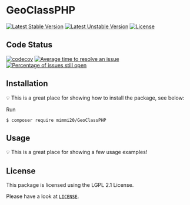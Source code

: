 # GeoClassPHP

[![Latest Stable Version](https://poser.pugx.org/mimmi20/GeoClassPHP/v/stable?format=flat-square)](https://packagist.org/packages/mimmi20/GeoClassPHP)
[![Latest Unstable Version](https://poser.pugx.org/mimmi20/GeoClassPHP/v/unstable?format=flat-square)](https://packagist.org/packages/mimmi20/GeoClassPHP)
[![License](https://poser.pugx.org/mimmi20/GeoClassPHP/license?format=flat-square)](https://packagist.org/packages/mimmi20/GeoClassPHP)

## Code Status

[![codecov](https://codecov.io/gh/mimmi20/GeoClassPHP/branch/master/graph/badge.svg)](https://codecov.io/gh/mimmi20/GeoClassPHP)
[![Average time to resolve an issue](http://isitmaintained.com/badge/resolution/mimmi20/GeoClassPHP.svg)](http://isitmaintained.com/project/mimmi20/GeoClassPHP "Average time to resolve an issue")
[![Percentage of issues still open](http://isitmaintained.com/badge/open/mimmi20/GeoClassPHP.svg)](http://isitmaintained.com/project/mimmi20/GeoClassPHP "Percentage of issues still open")

## Installation

:bulb: This is a great place for showing how to install the package, see below:

Run

```
$ composer require mimmi20/GeoClassPHP
```

## Usage

:bulb: This is a great place for showing a few usage examples!

## License

This package is licensed using the LGPL 2.1 License.

Please have a look at [`LICENSE`](LICENSE).

